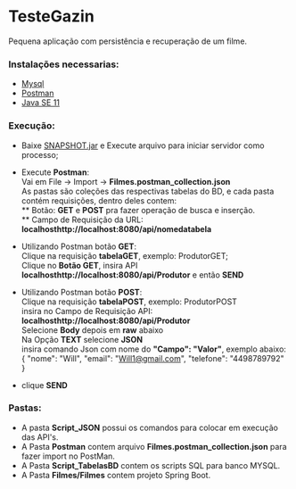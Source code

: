 # TesteGazin
Pequena aplicação com persistência e recuperação de um filme.

### Instalações necessarias:
* <a href="https://www.mysql.com/">Mysql</a>
* <a href="https://www.getpostman.com/">Postman</a>
* <a href="https://www.oracle.com/technetwork/java/javase/downloads/index.html/">Java SE 11</a>

### Execução:

* Baixe <a href="https://drive.google.com/open?id=1sF-06uNknJ2g2u2WG1lHQdxBdmCOYtcC">SNAPSHOT.jar</a> e Execute arquivo para iniciar servidor como processo; <br>
* Execute <b>Postman</b>:<br>
Vai em File -> Import -> <b>Filmes.postman_collection.json</b><br>
As pastas são coleções das respectivas tabelas do BD, e cada pasta contém requisições, dentro deles contem:<br>
** Botão: <b>GET</b> e <b>POST</b> pra fazer operação de busca e inserção.<br>
** Campo de Requisição da URL: <b>localhosthttp://localhost:8080/api/nomedatabela</b><br>

* Utilizando Postman botão <b>GET</b>:<br>
Clique na requisição <b>tabelaGET</b>, exemplo: ProdutorGET;<br>
Clique no <b>Botão GET</b>, insira API <b>localhosthttp://localhost:8080/api/Produtor</b> e então <b>SEND</b><br>

* Utilizando Postman botão <b>POST</b>:<br>
Clique na requisição <b>tabelaPOST</b>, exemplo: ProdutorPOST<br>
insira no Campo de Requisição API: <b>localhosthttp://localhost:8080/api/Produtor</b><br>
Selecione <b>Body</b> depois em <b>raw</b> abaixo<br>
Na Opção <b>TEXT</b> selecione <b>JSON</b><br>
insira comando Json com nome do <b>"Campo": "Valor"</b>, exemplo abaixo:<br>
  {
        "nome": "Will",
        "email": "Will1@gmail.com",
        "telefone": "4498789792"
   }
   
* clique <b>SEND</b><br>

### Pastas:

* A pasta <b>Script_JSON</b> possui os comandos para colocar em execução das API's.
* A Pasta <b>Postman</b> contem arquivo <b>Filmes.postman_collection.json</b> para fazer import no PostMan.
* A Pasta <b>Script_TabelasBD</b> contem os scripts SQL para banco MYSQL.
* A Pasta <b>Filmes/Filmes</b> contem projeto Spring Boot.
